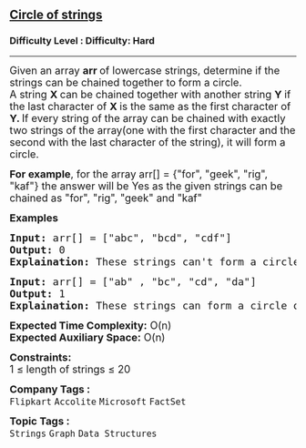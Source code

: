 <h2><a href="https://www.geeksforgeeks.org/problems/circle-of-strings4530/1?page=6&category=Graph,DFS,BFS&sortBy=difficulty">Circle of strings</a></h2><h3>Difficulty Level : Difficulty: Hard</h3><hr><div class="problems_problem_content__Xm_eO"><p><span style="font-size: 18px;">Given an array <strong>arr </strong>of lowercase strings, determine if the strings can be chained together to form a circle.<br>A string <strong>X </strong>can be chained together with another string <strong>Y </strong>if the last character of <strong>X </strong>is the same as the first character of <strong>Y. </strong>If every string of the array can be chained with exactly two strings of the array(one with the first character and the second with the last character of the string), it will form a circle.</span></p>
<p><span style="font-size: 18px;"><strong>For example</strong>, for the array&nbsp;arr[] = {"for", "geek", "rig", "kaf"} the answer will be Yes as the given strings can be chained as&nbsp;"for", "rig", "geek"&nbsp;and "kaf"</span></p>
<p><span style="font-size: 18px;"><strong>Examples</strong></span></p>
<pre><span style="font-size: 18px;"><strong>Input: </strong>arr[] = ["abc", "bcd", "cdf"]
<strong>Output: </strong>0
<strong>Explaination: </strong>These strings can't form a circle because no string has 'd'at the starting index.</span></pre>
<pre><span style="font-size: 18px;"><strong>Input: </strong>arr[] = ["ab" , "bc", "cd", "da"]
<strong>Output: </strong>1
<strong>Explaination: </strong>These strings can form a circle of strings.</span></pre>
<p><span style="font-size: 18px;"><strong>Expected Time Complexity:</strong> O(n)<br><strong>Expected Auxiliary Space:</strong> O(n)</span></p>
<p><span style="font-size: 18px;"><strong>Constraints:</strong>&nbsp;<br>1 ≤ length of strings ≤ 20</span></p></div><p><span style=font-size:18px><strong>Company Tags : </strong><br><code>Flipkart</code>&nbsp;<code>Accolite</code>&nbsp;<code>Microsoft</code>&nbsp;<code>FactSet</code>&nbsp;<br><p><span style=font-size:18px><strong>Topic Tags : </strong><br><code>Strings</code>&nbsp;<code>Graph</code>&nbsp;<code>Data Structures</code>&nbsp;